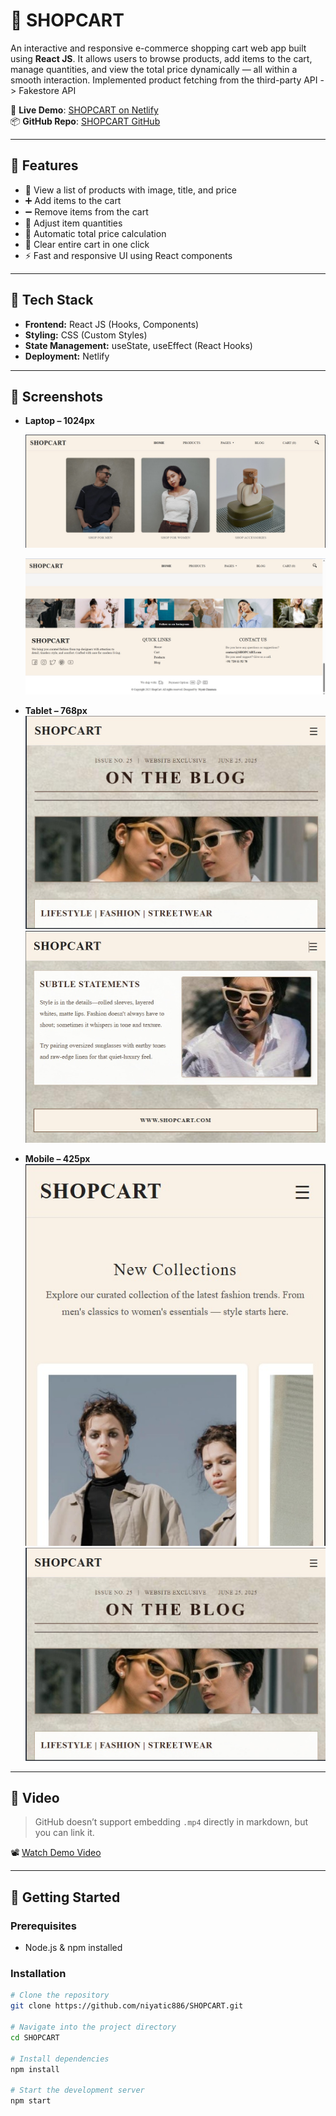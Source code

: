 # 🛒 SHOPCART

An interactive and responsive e-commerce shopping cart web app built using **React JS**. It allows users to browse products, add items to the cart, manage quantities, and view the total price dynamically — all within a smooth interaction. Implemented product fetching from the third-party API -> Fakestore API

🔗 **Live Demo**: [SHOPCART on Netlify](https://shopcart-shopping.netlify.app/)  
📦 **GitHub Repo**: [SHOPCART GitHub](https://github.com/niyatic886/SHOPCART)

---

## 📌 Features

- 🧾 View a list of products with image, title, and price
- ➕ Add items to the cart
- ➖ Remove items from the cart
- 🔄 Adjust item quantities
- 🧮 Automatic total price calculation
- 🧼 Clear entire cart in one click
- ⚡ Fast and responsive UI using React components

---

## 🧰 Tech Stack

- **Frontend:** React JS (Hooks, Components)
- **Styling:** CSS (Custom Styles)
- **State Management:** useState, useEffect (React Hooks)
- **Deployment:** Netlify

---


## 📸 Screenshots

- **Laptop – 1024px**
  
  ![snapshot4](./src/Images/snapshot4.jpeg)
  
  ![snapshot5](./src/Images/shapshot5.jpeg)

- **Tablet – 768px**  
  ![snapshot2](./src/Images/snapshot2.jpeg)  
  ![snapshot3](./src/Images/snapshot3.jpeg)

- **Mobile – 425px**  
  ![snapshot1](./src/Images/snapshot1.jpeg)  
  ![snapshot2](./src/Images/snapshot2.jpeg)

---

## 🎥 Video

> GitHub doesn’t support embedding `.mp4` directly in markdown, but you can link it.

📽️ [Watch Demo Video](./src/Images/video.mp4)


---



## 🚀 Getting Started

### Prerequisites

- Node.js & npm installed

### Installation

```bash
# Clone the repository
git clone https://github.com/niyatic886/SHOPCART.git

# Navigate into the project directory
cd SHOPCART

# Install dependencies
npm install

# Start the development server
npm start
